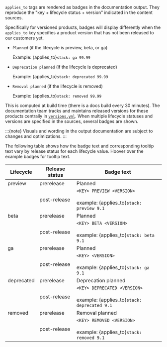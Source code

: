 `applies_to` tags are rendered as badges in the documentation output. They reproduce the "key + lifecycle status + version" indicated in the content sources.

Specifically for versioned products, badges will display differently when the `applies_to` key specifies a product version that has not been released to our customers yet.

* `Planned` (if the lifecycle is preview, beta, or ga)
  
  Example: {applies_to}`stack: ga 99.99`
* `Deprecation planned` (if the lifecycle is deprecated)
  
  Example: {applies_to}`stack: deprecated 99.99`
* `Removal planned` (if the lifecycle is removed)

  Example: {applies_to}`stack: removed 99.99`

This is computed at build time (there is a docs build every 30 minutes). The documentation team tracks and maintains released versions for these products centrally in [`versions.yml`](https://github.com/elastic/docs-builder/blob/main/config/versions.yml). 
When multiple lifecycle statuses and versions are specified in the sources, several badges are shown.

:::{note}
Visuals and wording in the output documentation are subject to changes and optimizations.
:::

The following table shows how the badge text and corresponding tooltip text vary by release status for each lifecycle value. Hoover over the example badges for tooltip text.

| Lifecycle   | Release status | Badge text                                                                        |
|-------------|----------------|-----------------------------------------------------------------------------------|
| preview     | prerelease     | Planned                                                                           |
|             | post-release   | `<KEY> PREVIEW <VERSION>` <br><br> example: {applies_to}`stack: preview 9.1`      |
| beta        | prerelease     | Planned                                                                           |
|             | post-release   | `<KEY> BETA <VERSION>` <br><br> example: {applies_to}`stack: beta 9.1`            |
| ga          | prerelease     | Planned                                                                           |
|             | post-release   | `<KEY> <VERSION>` <br><br> example: {applies_to}`stack: ga 9.1`                   |
| deprecated  | prerelease     | Deprecation planned                                                               |
|             | post-release   | `<KEY> DEPRECATED <VERSION>` <br><br> example: {applies_to}`stack: deprecated 9.1`|
| removed     | prerelease     | Removal planned                                                                   |
|             | post-release   | `<KEY> REMOVED <VERSION>` <br><br> example: {applies_to}`stack: removed 9.1`      |
